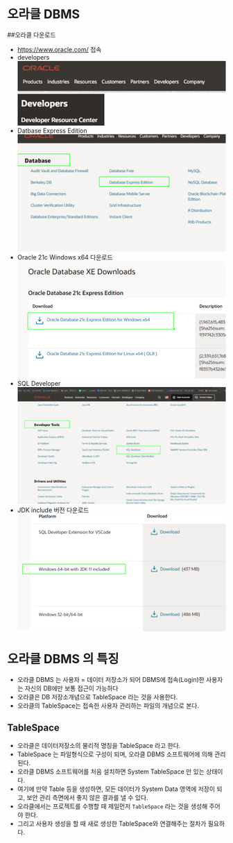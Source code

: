 # 오라클 DBMS

##오라클 다운로드

- https://www.oracle.com/ 접속
- developers
  ![alt text](image.png)
  ![alt text](image-1.png)
- Datbase Express Edition
  ![alt text](image-4.png)
- Oracle 21c Windows x64 다운로드
  ![alt text](image-5.png)
- SQL Developer
  ![alt text](image-6.png)
- JDK include 버전 다운로드
  ![alt text](image-7.png)

# 오라클 DBMS 의 특징

- 오라클 DBMS 는 사용자 = 데이터 저장소가 되어 DBMS에 접속(Login)한 사용자는 자신의 DB에만 보통 접근이 가능하다
- 오라클은 DB 저장소개념으로 TableSpace 라는 것을 사용한다.
- 오라클의 TableSpace는 접속한 사용자 관리하는 파일의 개념으로 본다.

## TableSpace

- 오라클은 데이터저장소의 물리적 명칭을 TableSpace 라고 한다.
- TableSpace 는 파일형식으로 구성이 되며, 오라클 DBMS 소프트웨어에 의해 관리된다.
- 오라클 DBMS 소프트웨어를 처음 설치하면 System TableSpace 만 있는 상태이다.
- 여기에 만약 Table 등을 생성하면, 모든 데이터가 System Data 영역에 저장이 되고, 보안 관리 측면에서 좋지 않은 결과를 낼 수 있다.
- 오라클에서는 프로젝트를 수행할 때 제일먼저 `TableSpace` 라는 것을 생성해 주어야 한다.
- 그리고 사용자 생성을 할 때 새로 생성한 TableSpace와 연결해주는 절차가 필요하다.
